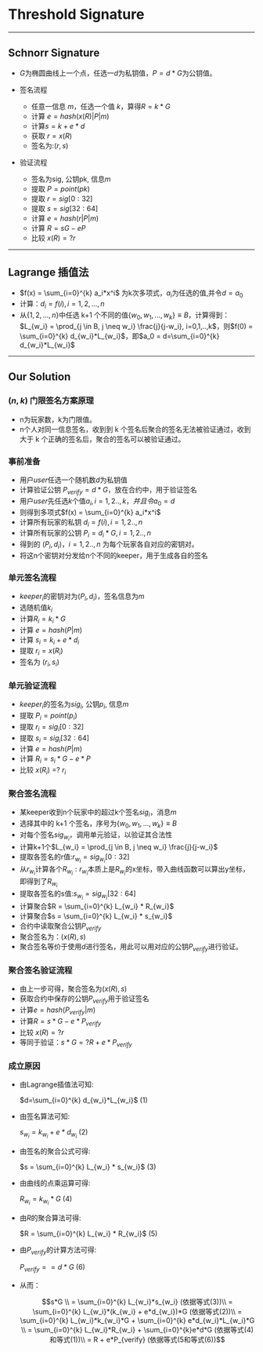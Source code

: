 # Threshold Signature

---

## Schnorr Signature

- $G$为椭圆曲线上一个点，任选一$d$为私钥值，$P=d*G$为公钥值。​

- 签名流程
  - 任意一信息 $m$，任选一个值 $k$，算得$R = k*G$
  - 计算 $e = hash( x(R) | P | m )$
  - 计算$s = k + e*d$
  - 获取 $r = x(R)$
  - 签名为:$(r, s)$
  
- 验证流程
  - 签名为sig, 公钥pk, 信息$m$
  - 提取 $P = point(pk)$
  - 提取 $r = sig[0:32]$
  - 提取 $s = sig[32:64]$
  - 计算 $e = hash(r | P | m)$
  - 计算 $R = sG - eP$
  - 比较 $x(R) =? r$

---

## Lagrange 插值法

- $f(x) = \sum_{i=0}^{k} a_i*x^i$ 为k次多项式，$a_i$为任选的值,并令$d=a_0$
- 计算：$d_i = f(i),i=1,2,...,n$
- 从$\{1,2,...,n\}$中任选 k+1 个不同的值$\{w_0,w_1,...,w_k\} \equiv B$，计算得到：$L_{w_i} = \prod_{j \in B, j \neq w_i} \frac{j}{j-w_i}, i=0,1,..,k$，则$f(0) = \sum_{i=0}^{k} d_{w_i}*L_{w_i}$，即$a_0 = d=\sum_{i=0}^{k} d_{w_i}*L_{w_i}$

---

## Our Solution

### $(n,k)$ 门限签名方案原理

- n为玩家数，k为门限值。
- n个人对同一信息签名，收到到 k 个签名后聚合的签名无法被验证通过，收到大于 k 个正确的签名后，聚合的签名可以被验证通过。

### 事前准备

- 用户$user$任选一个随机数$d$为私钥值
- 计算验证公钥 $P_{verify}=d*G$，放在合约中，用于验证签名
- 用户$user$先任选$k$个值$a_i, i=1,2..,k，并且令a_0 = d$
- 则得到多项式$f(x) = \sum_{i=0}^{k} a_i*x^i$
- 计算所有玩家的私钥 $d_i = f(i), i=1,2..,n$
- 计算所有玩家的公钥 $P_i = d_i*G, i=1,2..,n$
- 得到的 $(P_i, d_i)，i=1,2..,n$ 为每个玩家各自对应的密钥对。
- 将这n个密钥对分发给n个不同的​keeper，用于生成各自的签名

### 单元签名流程

- $keeper_i$的密钥对为($P_i,d_i$)，签名信息为$m$
- 选随机值$k_i$
- 计算$R_i=k_i*G$
- 计算 $e = hash(  P | m )$
- 计算 $s_i=k_i+e*d_i$
- 提取 $r_i = x(R_i)$
- 签名为 ($r_i,s_i$)

### 单元验证流程

- $keeper_i$的签名为$sig_i$, 公钥$p_i$, 信息$m$
- 提取 $P_i = point(p_i)$
- 提取 $r_i = sig_i[0:32]$
- 提取 $s_i = sig_i[32:64]$
- 计算 $e = hash(P | m)$
- 计算 $R_i = s_i*G - e*P$
- 比较 $x(R_i)$ =? $r_i$

### 聚合签名流程

- 某keeper收到n个玩家中的超过k个签名$sig_i$，消息$m$
- 选择其中的 k+1 个签名，序号为$\{w_0,w_1,...,w_k\} \equiv B$
- 对每个签名$sig_{w_i}$，调用单元验证，以验证其合法性
- 计算k+1个$L_{w_i} = \prod_{j \in B, j \neq w_i} \frac{j}{j-w_i}$
- 提取各签名的r值:$r_{w_i} = sig_{w_i}[0:32]$
- 从$r_{w_i}$计算各个$R_{w_i}:r_{w_i}$本质上是$R_{w_i}$的x坐标，带入曲线函数可以算出y坐标，即得到了$R_{w_i}$
- 提取各签名的s值:$s_{w_i} = sig_{w_i}[32:64]$
- 计算聚合$R = \sum_{i=0}^{k} L_{w_i} * R_{w_i}$
- 计算聚合$s = \sum_{i=0}^{k} L_{w_i} * s_{w_i}$
- 合约中读取聚合公钥$P_{verify}$
- 聚合签名为：$(x(R),s)$
- 聚合签名等价于使用$d$进行签名，用此可以用对应的公钥$P_{verify}$进行验证。

### 聚合签名验证流程

- 由上一步可得，聚合签名为$(x(R),s)$
- 获取合约中保存的公钥$P_{verify}$用于验证签名
- 计算$e=hash(P_{verify}|m)$
- 计算$R=s*G-e*P_{verify}$
- 比较 $x(R) =? r$
- 等同于验证：$s*G =? R + e*P_{verify}$

### 成立原因

- 由Lagrange插值法可知:

    $d=\sum_{i=0}^{k} d_{w_i}*L_{w_i}$ (1)

- 由签名算法可知:

    $s_{w_i}=k_{w_i}+e*d_{w_i}$ (2)

- 由签名的聚合公式可得:

    $s = \sum_{i=0}^{k} L_{w_i} * s_{w_i}$ (3)

- 由曲线的点乘运算可得:

    $R_{w_i}=k_{w_i}*G$ (4)

- 由$R$的聚合算法可得:

    $R = \sum_{i=0}^{k} L_{w_i} * R_{w_i}$ (5)

- 由$P_{verify}$的计算方法可得:

    $P_{verify}==d*G$ (6)

- 从而：

    $$s*G \\
    = \sum_{i=0}^{k} L_{w_i}*s_{w_i} (依据等式(3))\\
    = \sum_{i=0}^{k} L_{w_i}*(k_{w_i} + e*d_{w_i})*G (依据等式(2))\\
    = \sum_{i=0}^{k} L_{w_i}*k_{w_i}*G + \sum_{i=0}^{k} e*d_{w_i}*L_{w_i}*G \\
    = \sum_{i=0}^{k} L_{w_i}*R_{w_i}  + \sum_{i=0}^{k}e*d*G (依据等式(4)和等式(1))\\
    = R + e*P_{verify} (依据等式(5和等式(6))$$
